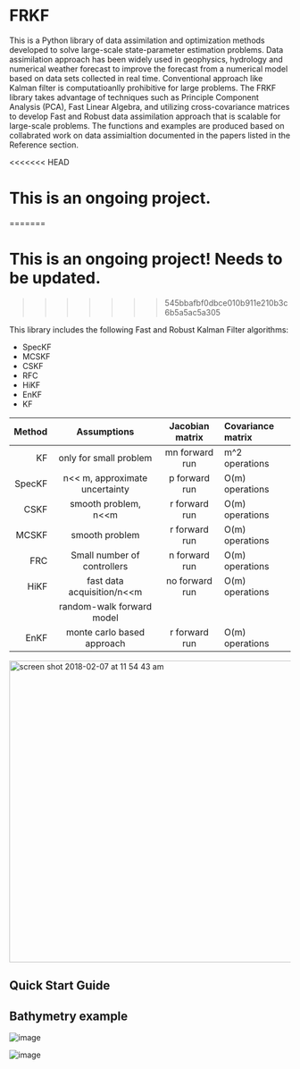 # FRKF

This is a Python library of data assimilation and optimization methods developed to solve large-scale state-parameter estimation problems. Data assimilation approach has been widely used in geophysics, hydrology and numerical weather forecast to improve the forecast from a numerical model based on data sets collected in real time. Conventional approach like Kalman filter is computatioanlly prohibitive for large problems. The FRKF library takes advantage of techniques such as Principle Component Analysis (PCA), Fast Linear Algebra, and utilizing cross-covariance matrices to develop Fast and Robust data assimilation approach that is scalable for large-scale problems. The functions and examples are produced based on collabrated work on data assimialtion documented in the papers listed in the Reference section.

<<<<<<< HEAD
# This is an ongoing project.
=======
# This is an ongoing project! Needs to be updated.
>>>>>>> 545bbafbf0dbce010b911e210b3c6b5a5ac5a305

This library includes the following Fast and Robust Kalman Filter algorithms:

- SpecKF
- MCSKF
- CSKF
- RFC
- HiKF
- EnKF
- KF

|  Method  |  Assumptions                 |  Jacobian matrix|  Covariance matrix |   
| -------: |:----------------------------:|:------------------------: |:--------------|
|  KF      | only for small problem       | mn forward run| m^2 operations |
|  SpecKF  | n<< m, approximate uncertainty| p forward run|  O(m) operations|
|  CSKF    |    smooth problem, n<<m            | r forward run | O(m) operations|
|  MCSKF    |    smooth problem           | r forward run | O(m) operations|
|  FRC    | Small number of controllers    |n forward run |  O(m) operations |
|  HiKF    | fast data acquisition/n<<m| no forward run| O(m) operations |
|          | random-walk forward model    | |  |
|  EnKF    | monte carlo based approach   | r forward run | O(m) operations|



<img width="540" alt="screen shot 2018-02-07 at 11 54 43 am" src="https://user-images.githubusercontent.com/7990350/35938453-fd317d06-0bfd-11e8-93a0-475e2219617e.png">



## Quick Start Guide


## Bathymetry example


![image](https://user-images.githubusercontent.com/7990350/35986974-652596d4-0caf-11e8-9596-68ba2792f349.png)


![image](https://user-images.githubusercontent.com/7990350/35987094-b237f980-0caf-11e8-94e2-1d60c2a0b363.png)

